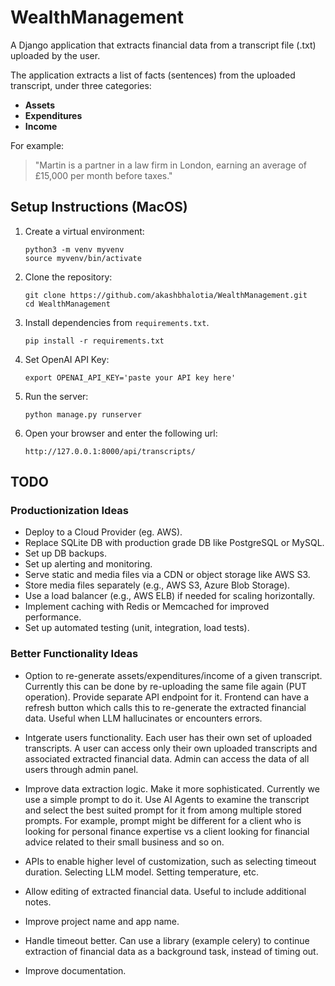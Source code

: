 # WealthManagement

A Django application that extracts financial data from a transcript file (.txt) uploaded by the user.

The application extracts a list of facts (sentences) from the uploaded transcript, under three categories:

- **Assets**
- **Expenditures**
- **Income**

For example:

> "Martin is a partner in a law firm in London, earning an average of £15,000 per month before taxes."


## Setup Instructions (MacOS)
1. Create a virtual environment:
   ```
   python3 -m venv myvenv
   source myvenv/bin/activate
   ```
   
2. Clone the repository:
   ```
   git clone https://github.com/akashbhalotia/WealthManagement.git
   cd WealthManagement
   ```
   
3. Install dependencies from `requirements.txt`.
   ```
   pip install -r requirements.txt
   ```
   
4. Set OpenAI API Key:
   ```
   export OPENAI_API_KEY='paste your API key here'
   ```

5. Run the server:
   ```
   python manage.py runserver
   ```

6. Open your browser and enter the following url:
   ```
   http://127.0.0.1:8000/api/transcripts/
   ```



## TODO

### Productionization Ideas
- Deploy to a Cloud Provider (eg. AWS).
- Replace SQLite DB with production grade DB like PostgreSQL or MySQL.
- Set up DB backups.
- Set up alerting and monitoring.
- Serve static and media files via a CDN or object storage like AWS S3.
- Store media files separately (e.g., AWS S3, Azure Blob Storage).
- Use a load balancer (e.g., AWS ELB) if needed for scaling horizontally.
- Implement caching with Redis or Memcached for improved performance.
- Set up automated testing (unit, integration, load tests).

### Better Functionality Ideas
- Option to re-generate assets/expenditures/income of a given transcript. Currently this can be done by re-uploading the same file again (PUT operation).
  Provide separate API endpoint for it. Frontend can have a refresh button which calls this to re-generate the extracted financial data. Useful when
  LLM hallucinates or encounters errors.

- Intgerate users functionality. Each user has their own set of uploaded transcripts. A user can access only their own uploaded transcripts and associated
  extracted financial data. Admin can access the data of all users through admin panel.

- Improve data extraction logic. Make it more sophisticated. Currently we use a simple prompt to do it. Use AI Agents to examine the transcript and
  select the best suited prompt for it from among multiple stored prompts. For example, prompt might be different for a client who is looking for
  personal finance expertise vs a client looking for financial advice related to their small business and so on.

- APIs to enable higher level of customization, such as selecting timeout duration. Selecting LLM model. Setting temperature, etc.

- Allow editing of extracted financial data. Useful to include additional notes.

- Improve project name and app name.

- Handle timeout better. Can use a library (example celery) to continue extraction of financial data as a background task, instead of timing out.

- Improve documentation.
